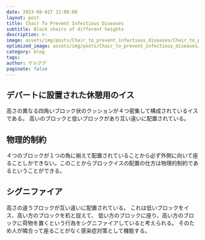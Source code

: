 ```yaml
---
date: 2023-08-01T 12:00:00
layout: post
title: Chair To Prevent Infectious Diseases
subtitle: Block chairs of different heights
description: >-
image: assets/img/posts/Chair_to_prevent_infectious_diseases/Chair_to_prevent_infectious_diseases.jpg
optimized_image: assets/img/posts/Chair_to_prevent_infectious_diseases/Chair_to_prevent_infectious_diseases_resized_thumbnail.jpg
category: blog
tags: 
author: ゲルググ
paginate: false
---
```


## デパートに設置された休憩用のイス

高さの異なる四角いブロック状のクッションが４つ密集して構成されているイスである。
高いのブロックと低いブロックがあり互い違いに配置されている。

## 物理的制約

４つのブロックが１つの角に揃えて配置されていることから必ず外側に向いて座ることしかできない。このことからブロックイスの配置の仕方は物理的制約であるということができる。


## シグニファイア

高さの違うブロックが互い違いに配置されている。
これは低いブロックをイス、高い方のブロックを机と捉えて、
低い方のブロックに座り、高い方のブロックに荷物を置くという行為をシグニファイアしていると考えられる。
そのため人が隣合って座ることがなく感染症対策として機能する。
